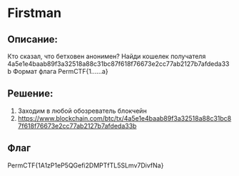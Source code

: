 # Firstman
## Описание:
Кто сказал, что бетховен анонимен? Найди кошелек получателя 4a5e1e4baab89f3a32518a88c31bc87f618f76673e2cc77ab2127b7afdeda33b
Формат флага PermCTF{1......a}

## Решение:
1. Заходим в любой обозреватель блокчейн
2. https://www.blockchain.com/btc/tx/4a5e1e4baab89f3a32518a88c31bc87f618f76673e2cc77ab2127b7afdeda33b

## Флаг 
PermCTF{1A1zP1eP5QGefi2DMPTfTL5SLmv7DivfNa}
